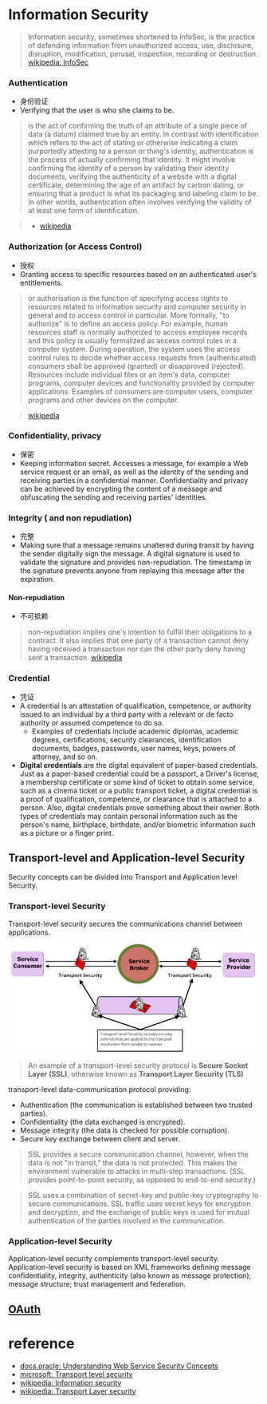 # Information Security

> Information security, sometimes shortened to InfoSec, is the practice of defending information from unauthorized access, use, disclosure, disruption, modification, perusal, inspection, recording or destruction.
> [wikipedia: InfoSec](https://en.wikipedia.org/wiki/Information_security)

### Authentication

- 身份验证
- Verifying that the user is who she claims to be.

> is the act of confirming the truth of an attribute of a single piece of data (a datum) claimed true by an entity. In contrast with identification which refers to the act of stating or otherwise indicating a claim purportedly attesting to a person or thing's identity, authentication is the process of actually confirming that identity. It might involve confirming the identity of a person by validating their identity documents, verifying the authenticity of a website with a digital certificate, determining the age of an artifact by carbon dating, or ensuring that a product is what its packaging and labeling claim to be. In other words, authentication often involves verifying the validity of at least one form of identification.

> - [wikipedia](https://en.wikipedia.org/wiki/Authentication)


### Authorization (or Access Control)

- 授权
- Granting access to specific resources based on an authenticated user's entitlements.

> or authorisation is the function of specifying access rights to resources related to information security and computer security in general and to access control in particular. More formally, "to authorize" is to define an access policy. For example, human resources staff is normally authorized to access employee records and this policy is usually formalized as access control rules in a computer system. During operation, the system uses the access control rules to decide whether access requests from (authenticated) consumers shall be approved (granted) or disapproved (rejected). Resources include individual files or an item's data, computer programs, computer devices and functionality provided by computer applications. Examples of consumers are computer users, computer programs and other devices on the computer.

> [wikipedia](https://en.wikipedia.org/wiki/Authorization)

### Confidentiality, privacy

- 保密
- Keeping information secret. Accesses a message, for example a Web service request or an email, as well as the identity of the sending and receiving parties in a confidential manner. Confidentiality and privacy can be achieved by encrypting the content of a message and obfuscating the sending and receiving parties' identities.

### Integrity ( and non repudiation)

- 完整
- Making sure that a message remains unaltered during transit by having the sender digitally sign the message. A digital signature is used to validate the signature and provides non-repudiation. The timestamp in the signature prevents anyone from replaying this message after the expiration.

#### Non-repudiation

- 不可抵赖

> non-repudiation implies one's intention to fulfill their obligations to a contract. It also implies that one party of a transaction cannot deny having received a transaction nor can the other party deny having sent a transaction.
> [wikipedia](https://en.wikipedia.org/wiki/Information_security#Non-repudiation)

### Credential

- 凭证
- A credential is an attestation of qualification, competence, or authority issued to an individual by a third party with a relevant or de facto authority or assumed competence to do so.
    - Examples of credentials include academic diplomas, academic degrees, certifications, security clearances, identification documents, badges, passwords, user names, keys, powers of attorney, and so on.
- **Digital credentials** are the digital equivalent of paper-based credentials. Just as a paper-based credential could be a passport, a Driver's license, a membership certificate or some kind of ticket to obtain some service, such as a cinema ticket or a public transport ticket, a digital credential is a proof of qualification, competence, or clearance that is attached to a person. Also, digital credentials prove something about their owner. Both types of credentials may contain personal information such as the person's name, birthplace, birthdate, and/or biometric information such as a picture or a finger print.  

## Transport-level and Application-level Security

Security concepts can be divided into Transport and Application level Security.

### Transport-level Security
Transport-level security secures the communications channel between applications.

![transport security](doc/img/transportSecurity.png)

> An example of a transport-level security protocol is **Secure Socket Layer (SSL)**, otherwise known as **Transport Layer Security (TLS)**

transport-level data-communication protocol providing:

- Authentication (the communication is established between two trusted parties).
-  Confidentiality (the data exchanged is encrypted).
-  Message integrity (the data is checked for possible corruption).
-  Secure key exchange between client and server.
  
> SSL provides a secure communication channel, however, when the data is not "in transit," the data is not protected. This makes the environment vulnerable to attacks in multi-step transactions. (SSL provides point-to-point security, as opposed to end-to-end security.)

> SSL uses a combination of secret-key and public-key cryptography to secure communications. SSL traffic uses secret keys for encryption and decryption, and the exchange of public keys is used for mutual authentication of the parties involved in the communication.

### Application-level Security

Application-level security complements transport-level security. Application-level security is based on XML frameworks defining message confidentiality, integrity, authenticity (also known as message protection); message structure; trust management and federation.



## [OAuth](OAuth.md)

# reference 

- [docs.oracle: Understanding Web Service Security Concepts](https://docs.oracle.com/middleware/1212/owsm/OWSMC/owsm-security-concepts.htm#OWSMC1508)
- [microsoft: Transport level security](https://msdn.microsoft.com/library/hh323709(v=vs.100).aspx)
- [wikipedia: Information security](https://en.wikipedia.org/wiki/Information_security)
- [wikipedia: Transport Layer security](https://en.wikipedia.org/wiki/Transport_Layer_Security)

